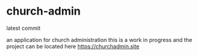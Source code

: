 # church-admin
latest commit

an application for church administration this is a work in progress
and the project can be located here
https://churchadmin.site
